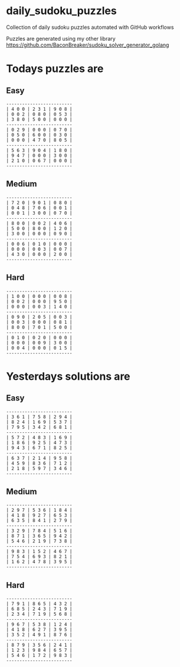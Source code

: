 
# daily_sudoku_puzzles 

Collection of daily sudoku puzzles automated with GitHub workflows 

Puzzles are generated using my other library https://github.com/BaconBreaker/sudoku_solver_generator_golang 
 

# Todays puzzles are 

## Easy 

```
-------------------------
| 4 0 0 | 2 3 1 | 9 0 8 | 
| 0 0 2 | 0 8 0 | 0 5 3 | 
| 3 8 0 | 5 0 0 | 0 0 0 | 
-------------------------
| 0 2 9 | 0 0 0 | 0 7 0 | 
| 0 5 0 | 6 0 0 | 0 3 0 | 
| 0 0 0 | 4 7 0 | 8 0 5 | 
-------------------------
| 5 6 3 | 9 0 4 | 1 8 0 | 
| 9 4 7 | 0 0 0 | 3 0 0 | 
| 2 1 0 | 0 6 7 | 0 0 0 | 
-------------------------
```
## Medium 

```
-------------------------
| 7 2 0 | 9 0 1 | 0 8 0 | 
| 0 4 8 | 7 0 6 | 0 0 1 | 
| 0 0 1 | 3 0 0 | 0 7 0 | 
-------------------------
| 8 0 0 | 0 0 2 | 4 0 6 | 
| 5 0 0 | 8 0 0 | 1 2 0 | 
| 3 0 0 | 0 0 0 | 0 9 0 | 
-------------------------
| 0 0 6 | 0 1 0 | 0 0 0 | 
| 0 0 0 | 0 0 3 | 0 0 7 | 
| 4 3 0 | 0 0 0 | 2 0 0 | 
-------------------------
```
## Hard 

```
-------------------------
| 1 0 0 | 0 0 0 | 0 0 8 | 
| 0 0 2 | 0 0 0 | 9 5 0 | 
| 0 0 0 | 0 0 3 | 1 4 0 | 
-------------------------
| 0 9 0 | 2 0 5 | 0 0 3 | 
| 0 0 3 | 0 0 0 | 0 8 1 | 
| 8 0 0 | 7 0 1 | 5 0 0 | 
-------------------------
| 0 1 0 | 0 2 0 | 0 0 0 | 
| 0 0 0 | 0 0 9 | 3 0 0 | 
| 0 0 4 | 0 0 0 | 0 1 5 | 
-------------------------
```
# Yesterdays solutions are 

## Easy 

```
-------------------------
| 3 6 1 | 7 5 8 | 2 9 4 | 
| 8 2 4 | 1 6 9 | 5 3 7 | 
| 7 9 5 | 3 4 2 | 6 8 1 | 
-------------------------
| 5 7 2 | 4 8 3 | 1 6 9 | 
| 1 8 6 | 9 2 5 | 4 7 3 | 
| 9 4 3 | 6 7 1 | 8 2 5 | 
-------------------------
| 6 3 7 | 2 1 4 | 9 5 8 | 
| 4 5 9 | 8 3 6 | 7 1 2 | 
| 2 1 8 | 5 9 7 | 3 4 6 | 
-------------------------
```
## Medium 

```
-------------------------
| 2 9 7 | 5 3 6 | 1 8 4 | 
| 4 1 8 | 9 2 7 | 6 5 3 | 
| 6 3 5 | 8 4 1 | 2 7 9 | 
-------------------------
| 3 2 9 | 7 8 4 | 5 1 6 | 
| 8 7 1 | 3 6 5 | 9 4 2 | 
| 5 4 6 | 2 1 9 | 7 3 8 | 
-------------------------
| 9 8 3 | 1 5 2 | 4 6 7 | 
| 7 5 4 | 6 9 3 | 8 2 1 | 
| 1 6 2 | 4 7 8 | 3 9 5 | 
-------------------------
```
## Hard 

```
-------------------------
| 7 9 1 | 8 6 5 | 4 3 2 | 
| 6 8 5 | 2 4 3 | 7 1 9 | 
| 2 3 4 | 7 1 9 | 5 6 8 | 
-------------------------
| 9 6 7 | 5 3 8 | 1 2 4 | 
| 4 1 8 | 6 2 7 | 3 9 5 | 
| 3 5 2 | 4 9 1 | 8 7 6 | 
-------------------------
| 8 7 9 | 3 5 6 | 2 4 1 | 
| 1 2 3 | 9 8 4 | 6 5 7 | 
| 5 4 6 | 1 7 2 | 9 8 3 | 
-------------------------
```
